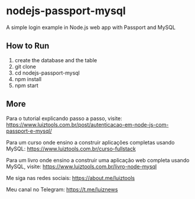 # nodejs-passport-mysql
A simple login example in Node.js web app with Passport and MySQL

## How to Run

1. create the database and the table
2. git clone
3. cd nodejs-passport-mysql
4. npm install
5. npm start

## More

Para o tutorial explicando passo a passo, visite: https://www.luiztools.com.br/post/autenticacao-em-node-js-com-passport-e-mysql/

Para um curso onde ensino a construir aplicações completas usando MySQL: https://www.luiztools.com.br/curso-fullstack

Para um livro onde ensino a construir uma aplicação web completa usando MySQL, visite: https://www.luiztools.com.br/livro-node-mysql

Me siga nas redes sociais: https://about.me/luiztools

Meu canal no Telegram: https://t.me/luiznews